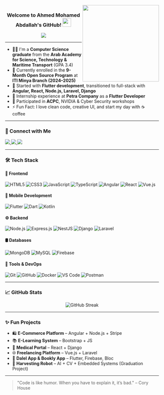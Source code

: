<img width="250" align="right" src="https://c.tenor.com/_DOBjnGspYAAAAAM/code-coding.gif">

<h3 align="center">
  Welcome to Ahmed Mohamed Abdallah's GitHub!
  <img src="https://media.giphy.com/media/hvRJCLFzcasrR4ia7z/giphy.gif" width="28">
</h3>

<p align="center">
  <a href="https://github.com/DenverCoder1/readme-typing-svg">
    <img src="https://readme-typing-svg.herokuapp.com?lines=Full-Stack+Web+Developer;Mobile+App+Developer+(Flutter);Always+learning+new+things...&center=true&width=500&height=45&color=f75c7e&size=22">
  </a>
</p>

---

- 👨‍🎓 I'm a **Computer Science graduate** from the **Arab Academy for Science, Technology & Maritime Transport** (GPA 3.4)
- 🧠 Currently enrolled in the **9-Month Open Source Program** at **ITI Minya Branch (2024–2025)**
- 📱 Started with **Flutter development**, transitioned to full-stack with **Angular, React, Node.js, Laravel, Django**
- 💼 Internship experience at **Petra Company** as a **Flutter Developer**
- 🧪 Participated in **ACPC**, NVIDIA & Cyber Security workshops
- ⚡ Fun Fact: I love clean code, creative UI, and start my day with ☕ coffee

---

### 🔗 Connect with Me

<a href="https://www.linkedin.com/in/ahmed-mohamed-abdallah-730a3a212/" target="_blank">
  <img src="https://img.shields.io/badge/-Ahmed Mohamed Abdallah-0077B5?style=for-the-badge&logo=linkedin&logoColor=white"/>
</a>
<a href="https://facebook.com/profile.php?id=61550147305302" target="_blank">
  <img src="https://img.shields.io/badge/-Ahmed Mohamed-1877F2?style=for-the-badge&logo=facebook&logoColor=white"/>
</a>
<a href="https://github.com/AHMED739268" target="_blank">
  <img src="https://img.shields.io/badge/-GitHub-181717?style=for-the-badge&logo=github&logoColor=white"/>
</a>

---

### 🛠 Tech Stack

#### 🚀 Frontend
![HTML5](https://img.shields.io/badge/-HTML5-E34F26?style=flat&logo=html5&logoColor=white)
![CSS3](https://img.shields.io/badge/-CSS3-1572B6?style=flat&logo=css3)
![JavaScript](https://img.shields.io/badge/-JavaScript-F7DF1E?style=flat&logo=javascript&logoColor=000)
![TypeScript](https://img.shields.io/badge/-TypeScript-007ACC?style=flat&logo=typescript)
![Angular](https://img.shields.io/badge/-Angular-DD0031?style=flat&logo=angular&logoColor=white)
![React](https://img.shields.io/badge/-React-20232A?style=flat&logo=react)
![Vue.js](https://img.shields.io/badge/-Vue.js-4FC08D?style=flat&logo=vue.js)

#### 📱 Mobile Development
![Flutter](https://img.shields.io/badge/-Flutter-02569B?style=flat&logo=flutter)
![Dart](https://img.shields.io/badge/-Dart-0175C2?style=flat&logo=dart)
![Kotlin](https://img.shields.io/badge/-Kotlin-7F52FF?style=flat&logo=kotlin)

#### ⚙ Backend
![Node.js](https://img.shields.io/badge/-Node.js-339933?style=flat&logo=node.js&logoColor=white)
![Express.js](https://img.shields.io/badge/-Express.js-000?style=flat&logo=express)
![NestJS](https://img.shields.io/badge/-NestJS-E0234E?style=flat&logo=nestjs)
![Django](https://img.shields.io/badge/-Django-092E20?style=flat&logo=django)
![Laravel](https://img.shields.io/badge/-Laravel-FF2D20?style=flat&logo=laravel)

#### 🛢 Databases
![MongoDB](https://img.shields.io/badge/-MongoDB-47A248?style=flat&logo=mongodb)
![MySQL](https://img.shields.io/badge/-MySQL-00758F?style=flat&logo=mysql)
![Firebase](https://img.shields.io/badge/-Firebase-FFCA28?style=flat&logo=firebase)

#### 🧰 Tools & DevOps
![Git](https://img.shields.io/badge/-Git-F05032?style=flat&logo=git)
![GitHub](https://img.shields.io/badge/-GitHub-181717?style=flat&logo=github)
![Docker](https://img.shields.io/badge/-Docker-2496ED?style=flat&logo=docker)
![VS Code](https://img.shields.io/badge/-VSCode-007ACC?style=flat&logo=visual-studio-code)
![Postman](https://img.shields.io/badge/-Postman-FF6C37?style=flat&logo=postman)

---

### 📈 GitHub Stats

<p align="center">
 
<img src="https://github-readme-streak-stats.herokuapp.com/?user=AHMED739268" alt="GitHub Streak" />



</p>

---

### ✨ Fun Projects

- 🛍️ **E-Commerce Platform** – Angular + Node.js + Stripe  
- 📚 **E-Learning System** – Bootstrap + JS  
- 🧠 **Medical Portal** – React + Django  
- 🌐 **Freelancing Platform** – Vue.js + Laravel  
- 📱 **Dalel App & Bookly App** – Flutter, Firebase, Bloc  
- 🤖 **Harvesting Robot** – AI + CV + Embedded Systems (Graduation Project)

---

> "Code is like humor. When you have to explain it, it’s bad." – Cory House
